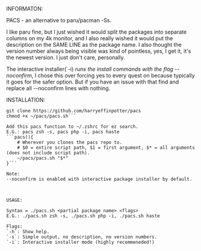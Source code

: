INFORMATON:

PACS - an alternative to paru/pacman -Ss.

I like paru fine, but I just wished it would split the packages into separate columns on my 4k monitor, and I also really wished it would put the description on the SAME LINE as the package name. I also thought the version number always being visible was kind of pointless, yes, I get it, it's the newest version. I just don't care, personally. 

The interactive installer(`-i) *runs the install commands with the flag --noconfirm*, I chose this over forcing yes to every quest on because typically it goes for the safer option. But if you have an issue with that find and replace all --noconfirm lines with nothing.


INSTALLATION:
```cd ~
git clone https://github.com/harryeffinpotter/pacs
chmod +x ~/pacs/pacs.sh```

Add this pacs function to ~/.zshrc for ez search.
E.G.: pacs zsh -s, pacs php -i, pacs haste
```pacs(){
    # Wherever you clones the pacs repo to.
    # $0 = entire script path, $1 = first argument, $* = all arguments (does not include script path).
    ~/pacs/pacs.sh "$*"
}```

Note:
--noconfirm is enabled with interactive package installer by default.



USAGE:

Syntax = ./pacs.sh <partial package name> <flags>
E.G.: ./pacs.sh zsh -s, ./pacs.sh php -i, ./pacs.sh haste
    
Flags:
`-h`: Show help.
`-s`: Simple output, no description, no version numbers.
`-i`: Interactive installer mode (highly recommeneded!)
